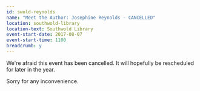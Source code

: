 ```yaml
---
id: swold-reynolds
name: "Meet the Author: Josephine Reynolds - CANCELLED"
location: southwold-library
location-text: Southwold Library
event-start-date: 2017-08-07
event-start-time: 1100
breadcrumb: y
---
```


We're afraid this event has been cancelled. It will hopefully be rescheduled for later in the year.

Sorry for any inconvenience.
